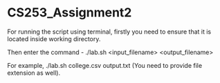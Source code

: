 # CS253_Assignment2

For running the script using terminal, firstly you need to ensure that it is located inside working directory.

Then enter the command - 
	./lab.sh <input_filename> <output_filename>

For example, ./lab.sh college.csv output.txt (You need to provide file extension as well).

